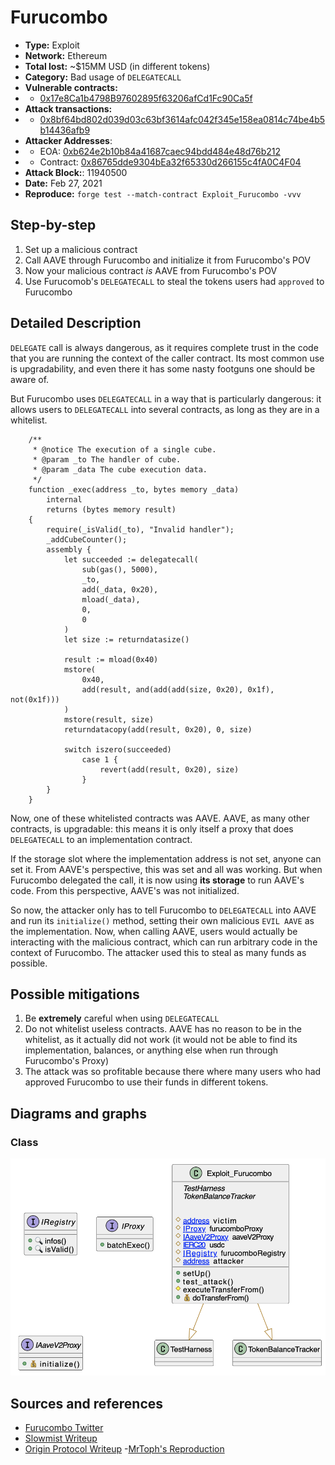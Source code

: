 # Furucombo
- **Type:** Exploit
- **Network:** Ethereum 
- **Total lost:** ~$15MM USD (in different tokens)
- **Category:** Bad usage of `DELEGATECALL`
- **Vulnerable contracts:**
- - [0x17e8Ca1b4798B97602895f63206afCd1Fc90Ca5f](https://etherscan.io/address/0x17e8Ca1b4798B97602895f63206afCd1Fc90Ca5f)
- **Attack transactions:**
- - [0x8bf64bd802d039d03c63bf3614afc042f345e158ea0814c74be4b5b14436afb9](https://etherscan.io/tx/0x8bf64bd802d039d03c63bf3614afc042f345e158ea0814c74be4b5b14436afb9)
- **Attacker Addresses**: 
- - EOA: [0xb624e2b10b84a41687caec94bdd484e48d76b212](https://etherscan.io/address/0xb624e2b10b84a41687caec94bdd484e48d76b212)
- - Contract: [0x86765dde9304bEa32f65330d266155c4fA0C4F04](https://etherscan.io/address/0x86765dde9304bEa32f65330d266155c4fA0C4F04)
- **Attack Block:**: 11940500 
- **Date:** Feb 27, 2021
- **Reproduce:** `forge test --match-contract Exploit_Furucombo -vvv`

## Step-by-step 
1. Set up a malicious contract 
2. Call AAVE through Furucombo and initialize it from Furucombo's POV
3. Now your malicious contract _is_ AAVE from Furucombo's POV
4. Use Furucomob's `DELEGATECALL` to steal the tokens users had `approved` to Furucombo

## Detailed Description

`DELEGATE` call is always dangerous, as it requires complete trust in the code that you are running the context of the caller contract. Its most common use is upgradability, and even there it has some nasty footguns one should be aware of.

But Furucombo uses `DELEGATECALL` in a way that is particularly dangerous: it allows users to `DELEGATECALL` into several contracts, as long as they are in a whitelist.

``` solidity
    /**
     * @notice The execution of a single cube.
     * @param _to The handler of cube.
     * @param _data The cube execution data.
     */
    function _exec(address _to, bytes memory _data)
        internal
        returns (bytes memory result)
    {
        require(_isValid(_to), "Invalid handler");
        _addCubeCounter();
        assembly {
            let succeeded := delegatecall(
                sub(gas(), 5000),
                _to,
                add(_data, 0x20),
                mload(_data),
                0,
                0
            )
            let size := returndatasize()

            result := mload(0x40)
            mstore(
                0x40,
                add(result, and(add(add(size, 0x20), 0x1f), not(0x1f)))
            )
            mstore(result, size)
            returndatacopy(add(result, 0x20), 0, size)

            switch iszero(succeeded)
                case 1 {
                    revert(add(result, 0x20), size)
                }
        }
    }
```

Now, one of these whitelisted contracts was AAVE. AAVE, as many other  contracts, is upgradable: this means it is only itself a proxy that does `DELEGATECALL` to an implementation contract.

If the storage slot where the implementation address is not set, anyone can set it. From AAVE's perspective, this was set and all was working. But when Furucombo delegated the call, it is now using **its storage**  to run AAVE's code. From this perspective, AAVE's was not initialized.

So now, the attacker only has to tell Furucombo to `DELEGATECALL` into AAVE and run its `initialize()` method, setting their own malicious `EVIL AAVE` as the implementation. Now, when calling AAVE, users would actually be interacting with the malicious contract, which can run arbitrary code in the context of Furucombo. The attacker used this to steal as many funds as possible.

## Possible mitigations

1. Be **extremely** careful when using `DELEGATECALL`
2. Do not whitelist useless contracts. AAVE has no reason to be in the whitelist, as it actually did not work (it would not be able to find its implementation, balances, or anything else when run through Furucombo's Proxy)
3. The attack was so profitable because there where many users who had approved Furucombo to use their funds in different tokens. 

## Diagrams and graphs

### Class

![class](furucombo.png)

## Sources and references
- [Furucombo Twitter](https://twitter.com/furucombo/status/1365743633605959681)
- [Slowmist Writeup](https://slowmist.medium.com/slowmist-analysis-of-the-furucombo-hack-28c9ae558db9)
- [Origin Protocol Writeup](https://github.com/OriginProtocol/security/blob/master/incidents/2021-02-27-Furucombo.md)
-[MrToph's Reproduction](https://github.com/MrToph/replaying-ethereum-hacks/blob/master/test/furucombo.ts)
